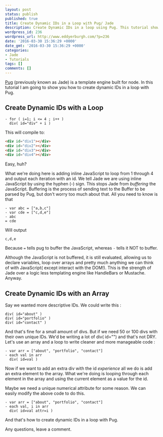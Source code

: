 ```yaml
---
layout: post
status: publish
published: true
title: Create Dynamic IDs in a Loop with Pug/ Jade
description: Create Dynamic IDs in a loop using Pug. This tutorial shows you how to use Pug to create dynamic ids for DOM elements
wordpress_id: 236
wordpress_url: http://www.eddyerburgh.com/?p=236
date: '2016-03-30 15:36:29 +0000'
date_gmt: '2016-03-30 15:36:29 +0000'
categories:
- Jade
- Tutorials
tags: []
comments: []
---
```


<a rel="noopener" href="http://jade-lang.com/tutorial/">Pug</a> (previously known as Jade)  is a template engine built for node. In this tutorial I am going to show you how to create dynamic IDs in a loop with Pug.

## Create Dynamic IDs with a Loop

```pug
- for ( i=1; i <= 4 ; i++ )
  div( id="div" + i )
```

This will compile to:
```html
<div id="div1"></div>
<div id="div2"></div>
<div id="div3"></div>
<div id="div4"></div>
```

Easy, huh?

What we're doing here is adding inline JavaScript to loop from 1 through 4 and output each iteration with an id. We tell Jade we are using inline JavaScript by using the hyphen (-) sign. This stops Jade from *buffering* the JavaScript. Buffering is the process of sending text to the Buffer to be parsed by Pug, but don't worry too much about that. All you need to know is that

```pug
- var abc = ["a,b,c"]
- var cde = ["c,d,e"]
- abc
= cde
```

Will output

```c,d,e```

Because `=` tells pug to buffer the JavaScript, whereas `-` tells it NOT to buffer.

Although the JavaScript is not buffered, it is still evaluated, allowing us to declare variables, loop over arrays and pretty much anything we can think of with JavaScript( except interact with the DOM!). This is the strength of Jade over a logic less templating engine like HandleBars or Mustache. Anyway.

## Create Dynamic IDs with an Array

Say we wanted more descriptive IDs. We could write this :

```pug
div( id="about" )
div( id="portfolio" )
div( id="contact" )
```

And that's fine for a small amount of divs. But if we need 50 or 100 divs with their own unique IDs. We'd be writing a lot of div( id="") and that's not DRY. Let's use an array and a loop to write cleaner and more manageable code :
```pug
- var arr = ["about", "portfolio", "contact"]
- each val in arr
  div( id=val )
```

Now if we want to add an extra div with the id *experience* all we do is add an extra element to the array. What we're doing is looping through each element in the array and using the current element as a value for the id.

Maybe we need a unique numerical attribute for some reason. We can easily modify the above code to do this.

```pug
- var arr = ["about", "portfolio", "contact"]
- each val, i in arr
  div( id=val attr=i )
```

And that's how to create dynamic IDs in a loop with Pug.

Any questions, leave a comment.
